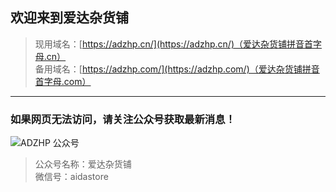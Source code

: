 ## 欢迎来到爱达杂货铺


>现用域名：[https://adzhp.cn/](https://adzhp.cn/)（爱达杂货铺拼音首字母.cn）   
>备用域名：[https://adzhp.com/](https://adzhp.com/)（爱达杂货铺拼音首字母.com）


------

### 如果网页无法访问，请关注公众号获取最新消息！

![ADZHP 公众号](https://files.catbox.moe/bs6jsi.jpg)

>公众号名称：爱达杂货铺   
>微信号：aidastore
